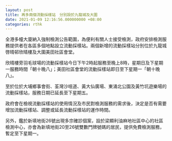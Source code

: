 ```yaml
---
layout: post
title: 再多兩個流動採樣站　分別設於九龍城及大圍
date: 2021-01-09 12:16:56.000000000 +08:00
categories: rthk
---
```


全港多幢大廈納入強制檢測公告範圍，為便利有關人士接受檢測，政府安排檢測服務提供者在各區多個地點設立流動採樣站。兩個新增的流動採樣站分別位於九龍城啓晴邨欣晴樓及大圍美田社區會堂。

欣晴樓旁羽毛球場的流動採樣站今日下午2時起服務至晚上8時，星期日及下星期一服務時間「朝十晚八」；美田社區會堂的流動採樣站即日至下星期一「朝十晚八」。

至於位於大埔鄉事會街、荃灣沙咀道、黃大仙廣場、東涌北公園及黃竹坑遊樂場的流動採樣站，服務日期已延長至下星期五。

政府會在檢視流動採樣站的使用情況及市民對檢測服務的需求後，決定是否有需要增加流動採樣站、調整或延長流動採樣站的運作時間。

另外，鑑於新填地街26號出現多宗確診個案，設於梁顯利油麻地社區中心的社區檢測中心，亦會為新填地街20至26號雙數門牌號碼的居民，提供免費檢測服務，暫定至下星期一。
